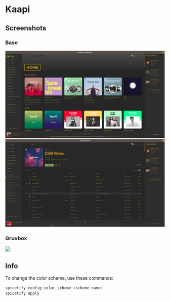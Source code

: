 # Kaapi
## Screenshots

### Base
![](home.png)
![](play.png)

### Gruvbox
![](https://user-images.githubusercontent.com/1497894/81452747-ecf03880-9187-11ea-9303-56bddd477247.png)

## Info
To change the color scheme, use these commands:
```bash
spicetify config color_scheme <scheme name>
spicetify apply
```
